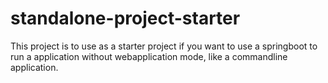 # standalone-project-starter
This project is to use as a starter project if you want to use a springboot to run a application without webapplication mode, like a commandline application.
